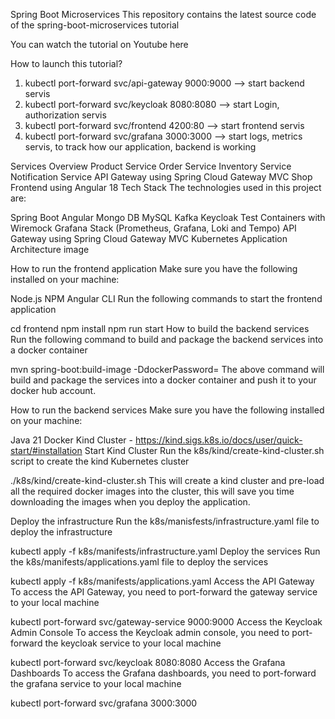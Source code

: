 Spring Boot Microservices
This repository contains the latest source code of the spring-boot-microservices tutorial

You can watch the tutorial on Youtube here

How to launch this tutorial?  
1) kubectl port-forward svc/api-gateway 9000:9000 --> start backend servis
2) kubectl port-forward svc/keycloak 8080:8080 --> start Login, authorization servis
3) kubectl port-forward svc/frontend 4200:80 --> start frontend servis
4) kubectl port-forward svc/grafana 3000:3000 --> start logs, metrics servis, to track how our application, backend is working

Services Overview
Product Service
Order Service
Inventory Service
Notification Service
API Gateway using Spring Cloud Gateway MVC
Shop Frontend using Angular 18
Tech Stack
The technologies used in this project are:

Spring Boot
Angular
Mongo DB
MySQL
Kafka
Keycloak
Test Containers with Wiremock
Grafana Stack (Prometheus, Grafana, Loki and Tempo)
API Gateway using Spring Cloud Gateway MVC
Kubernetes
Application Architecture
image

How to run the frontend application
Make sure you have the following installed on your machine:

Node.js
NPM
Angular CLI
Run the following commands to start the frontend application

cd frontend
npm install
npm run start
How to build the backend services
Run the following command to build and package the backend services into a docker container

mvn spring-boot:build-image -DdockerPassword=<your-docker-account-password>
The above command will build and package the services into a docker container and push it to your docker hub account.

How to run the backend services
Make sure you have the following installed on your machine:

Java 21
Docker
Kind Cluster - https://kind.sigs.k8s.io/docs/user/quick-start/#installation
Start Kind Cluster
Run the k8s/kind/create-kind-cluster.sh script to create the kind Kubernetes cluster

./k8s/kind/create-kind-cluster.sh
This will create a kind cluster and pre-load all the required docker images into the cluster, this will save you time downloading the images when you deploy the application.

Deploy the infrastructure
Run the k8s/manisfests/infrastructure.yaml file to deploy the infrastructure

kubectl apply -f k8s/manifests/infrastructure.yaml
Deploy the services
Run the k8s/manifests/applications.yaml file to deploy the services

kubectl apply -f k8s/manifests/applications.yaml
Access the API Gateway
To access the API Gateway, you need to port-forward the gateway service to your local machine

kubectl port-forward svc/gateway-service 9000:9000
Access the Keycloak Admin Console
To access the Keycloak admin console, you need to port-forward the keycloak service to your local machine

kubectl port-forward svc/keycloak 8080:8080
Access the Grafana Dashboards
To access the Grafana dashboards, you need to port-forward the grafana service to your local machine

kubectl port-forward svc/grafana 3000:3000
